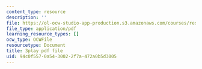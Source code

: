 ```yaml
---
content_type: resource
description: ''
file: https://ol-ocw-studio-app-production.s3.amazonaws.com/courses/res-18-009-learn-differential-equations-up-close-with-gilbert-strang-and-cleve-moler-fall-2015/94c0f5570a5430022f7a472a0b5d3005_GAOjfd5QJZE.pdf
file_type: application/pdf
learning_resource_types: []
ocw_type: OCWFile
resourcetype: Document
title: 3play pdf file
uid: 94c0f557-0a54-3002-2f7a-472a0b5d3005
---
```

